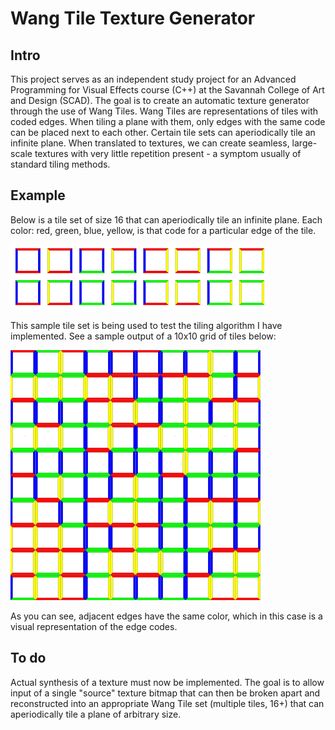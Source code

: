 # Wang Tile Texture Generator
## Intro

This project serves as an independent study project for an Advanced Programming for Visual Effects course (C++) at the Savannah College of Art and Design (SCAD). The goal is to create an automatic texture generator through the use of Wang Tiles. Wang Tiles are representations of tiles with coded edges. When tiling a plane with them, only edges with the same code can be placed next to each other. Certain tile sets can aperiodically tile an infinite plane. When translated to textures, we can create seamless, large-scale textures with very little repetition present - a symptom usually of standard tiling methods.

## Example

Below is a tile set of size 16 that can aperiodically tile an infinite plane. Each color: red, green, blue, yellow, is that code for a particular edge of the tile.

![Complete Tile Set](tile_set.jpg)

 This sample tile set is being used to test the tiling algorithm I have implemented. See a sample output of a 10x10 grid of tiles below:
 
 ![Sample Output](output.bmp)
 
 As you can see, adjacent edges have the same color, which in this case is a visual representation of the edge codes.
 
## To do
 
 Actual synthesis of a texture must now be implemented. The goal is to allow input of a single "source" texture bitmap that can then be broken apart and reconstructed into an appropriate Wang Tile set  (multiple tiles, 16+) that can aperiodically tile a plane of arbitrary size.
